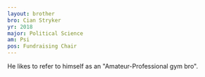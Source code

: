 ```yaml
---
layout: brother
bro: Cian Stryker
yr: 2018
major: Political Science
am: Psi
pos: Fundraising Chair
---
```

He likes to refer to himself as an "Amateur-Professional gym bro".